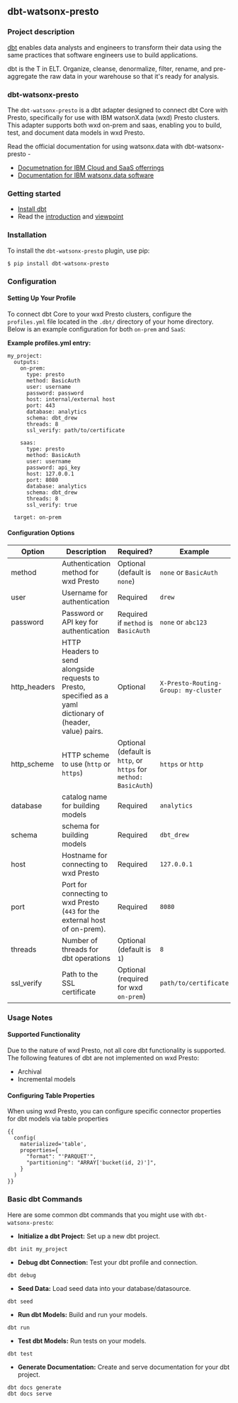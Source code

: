## dbt-watsonx-presto

### Project description
[dbt](https://www.getdbt.com/) enables data analysts and engineers to transform their data using the same practices that software engineers use to build applications.

dbt is the T in ELT. Organize, cleanse, denormalize, filter, rename, and pre-aggregate the raw data in your warehouse so that it's ready for analysis.

### dbt-watsonx-presto
The `dbt-watsonx-presto` is a dbt adapter designed to connect dbt Core with Presto, specifically for use with IBM watsonX.data (wxd) Presto clusters. This adapter supports both wxd on-prem and saas, enabling you to build, test, and document data models in wxd Presto.

Read the official documentation for using watsonx.data with dbt-watsonx-presto -

- [Documetnation for IBM Cloud and SaaS offerrings](https://cloud.ibm.com/docs/watsonxdata?topic=watsonxdata-dbt_watsonx_presto)
- [Documentation for IBM watsonx.data software](https://www.ibm.com/docs/en/watsonx/watsonxdata/2.0.x?topic=dbt-data-build-tool-adapter-presto)

### Getting started

- [Install dbt](https://docs.getdbt.com/docs/core/installation-overview)
- Read the [introduction](https://docs.getdbt.com/docs/introduction) and [viewpoint](https://docs.getdbt.com/community/resources/viewpoint)

### Installation
To install the `dbt-watsonx-presto` plugin, use pip:
```
$ pip install dbt-watsonx-presto
```

### Configuration
#### Setting Up Your Profile

To connect dbt Core to your wxd Presto clusters, configure the `profiles.yml` file located in the `.dbt/` directory of your home directory. Below is an example configuration for both `on-prem` and `SaaS`:

**Example profiles.yml entry:**
```
my_project:
  outputs:
    on-prem:
      type: presto
      method: BasicAuth
      user: username
      password: password
      host: internal/external host
      port: 443
      database: analytics
      schema: dbt_drew
      threads: 8
      ssl_verify: path/to/certificate
      
    saas:
      type: presto
      method: BasicAuth
      user: username
      password: api_key
      host: 127.0.0.1
      port: 8080
      database: analytics
      schema: dbt_drew
      threads: 8
      ssl_verify: true
      
  target: on-prem
```
#### Configuration Options

| **Option**       | **Description**                                                                                                 | **Required?**               | **Example**                  |
|--------------|-------------------------------------------------------------------------------------------------------------|-------------------------|--------------------------|
| method       | Authentication method for wxd Presto                                                        | Optional (default is `none`)  | `none` or `BasicAuth` |
| user         | Username for authentication                                                                                 | Required  | `drew` |
| password     | Password or API key for authentication                                                                          | Required if `method` is `BasicAuth`  | `none` or `abc123` |
| http_headers | HTTP Headers to send alongside requests to Presto, specified as a yaml dictionary of (header, value) pairs. | Optional |  `X-Presto-Routing-Group: my-cluster`|
| http_scheme  | HTTP scheme to use (`http` or `https`)                                                               | Optional (default is `http`, or `https` for `method: BasicAuth`) | `https` or `http`
| database     | catalog name for building models                                                               | Required  | `analytics` |
| schema       | schema for building models                                                                    | Required | `dbt_drew` |
| host         | Hostname for connecting to wxd Presto | Required | `127.0.0.1`  |
| port         | Port for connecting to wxd Presto (`443` for the external host of on-prem).                       | Required | `8080` |
| threads      | Number of threads for dbt operations                                                                             | Optional (default is `1`) | `8` |
| ssl_verify   | Path to the SSL certificate                                              | Optional (required for wxd `on-prem`) | `path/to/certificate` |

### Usage Notes

#### Supported Functionality
Due to the nature of wxd Presto, not all core dbt functionality is supported.
The following features of dbt are not implemented on wxd Presto:
- Archival
- Incremental models

#### Configuring Table Properties

When using wxd Presto, you can configure specific connector properties for dbt models via table properties

```
{{
  config(
    materialized='table',
    properties={
      "format": "'PARQUET'",
      "partitioning": "ARRAY['bucket(id, 2)']",
    }
  )
}}
```

### Basic dbt Commands

Here are some common dbt commands that you might use with `dbt-watsonx-presto`:

- **Initialize a dbt Project:** Set up a new dbt project.
```
dbt init my_project
```
- **Debug dbt Connection:** Test your dbt profile and connection.
```
dbt debug
```
- **Seed Data:** Load seed data into your database/datasource.
```
dbt seed
```
- **Run dbt Models:** Build and run your models.
```
dbt run
```
- **Test dbt Models:** Run tests on your models.
```
dbt test
```
- **Generate Documentation:** Create and serve documentation for your dbt project.
```
dbt docs generate
dbt docs serve
```

